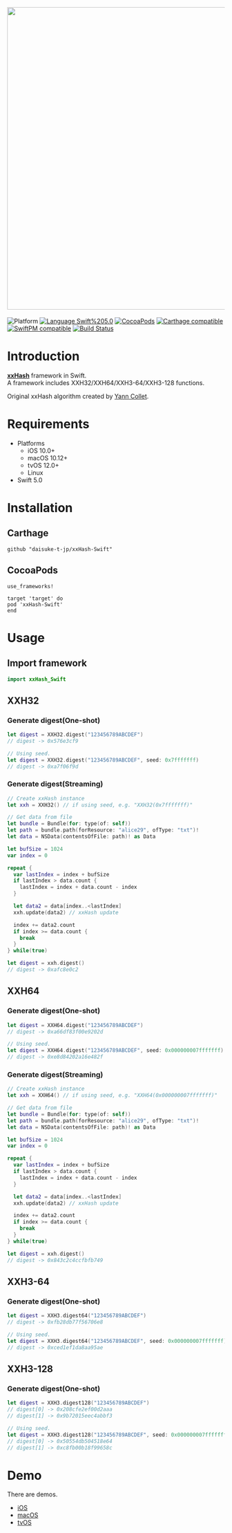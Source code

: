 <img src="https://raw.githubusercontent.com/daisuke-t-jp/xxHash-Swift/master/images/header.png" width="700"></br>
------
![Platform](https://img.shields.io/badge/Platform-iOS%20%7C%20macOS%20%7C%20tvOS%20%7C%20Linux-blue.svg)
[![Language Swift%205.0](https://img.shields.io/badge/Language-Swift%205.0-orange.svg)](https://developer.apple.com/swift)
[![CocoaPods](https://img.shields.io/cocoapods/v/xxHash-Swift.svg)](https://cocoapods.org/pods/xxHash-Swift)
[![Carthage compatible](https://img.shields.io/badge/Carthage-compatible-green.svg)](https://github.com/Carthage/Carthage)
[![SwiftPM compatible](https://img.shields.io/badge/SwiftPM-compatible-green.svg)](https://github.com/apple/swift-package-manager)
[![Build Status](https://travis-ci.org/daisuke-t-jp/xxHash-Swift.svg?branch=master)](https://travis-ci.org/daisuke-t-jp/xxHash-Swift)


# Introduction

[**xxHash**](https://cyan4973.github.io/xxHash/) framework in Swift.  
A framework includes XXH32/XXH64/XXH3-64/XXH3-128 functions.  
  
Original xxHash algorithm created by [Yann Collet](https://github.com/Cyan4973).


# Requirements
- Platforms
  - iOS 10.0+
  - macOS 10.12+
  - tvOS 12.0+
  - Linux
- Swift 5.0


# Installation
## Carthage
`github "daisuke-t-jp/xxHash-Swift"`

## CocoaPods
```
use_frameworks!

target 'target' do
pod 'xxHash-Swift'
end
```


# Usage
## Import framework

```swift
import xxHash_Swift
```


## XXH32
### Generate digest(One-shot)
```swift
let digest = XXH32.digest("123456789ABCDEF")
// digest -> 0x576e3cf9

// Using seed.
let digest = XXH32.digest("123456789ABCDEF", seed: 0x7fffffff)
// digest -> 0xa7f06f9d
```

### Generate digest(Streaming)
```swift
// Create xxHash instance
let xxh = XXH32() // if using seed, e.g. "XXH32(0x7fffffff)"

// Get data from file
let bundle = Bundle(for: type(of: self))
let path = bundle.path(forResource: "alice29", ofType: "txt")!
let data = NSData(contentsOfFile: path)! as Data

let bufSize = 1024
var index = 0

repeat {
  var lastIndex = index + bufSize
  if lastIndex > data.count {
    lastIndex = index + data.count - index
  }

  let data2 = data[index..<lastIndex]
  xxh.update(data2) // xxHash update

  index += data2.count
  if index >= data.count {
    break
  }
} while(true)

let digest = xxh.digest()
// digest -> 0xafc8e0c2
```


## XXH64
### Generate digest(One-shot)
```swift
let digest = XXH64.digest("123456789ABCDEF")
// digest -> 0xa66df83f00e9202d

// Using seed.
let digest = XXH64.digest("123456789ABCDEF", seed: 0x000000007fffffff)
// digest -> 0xe8d84202a16e482f
```

### Generate digest(Streaming)
```swift
// Create xxHash instance
let xxh = XXH64() // if using seed, e.g. "XXH64(0x000000007fffffff)"

// Get data from file
let bundle = Bundle(for: type(of: self))
let path = bundle.path(forResource: "alice29", ofType: "txt")!
let data = NSData(contentsOfFile: path)! as Data

let bufSize = 1024
var index = 0

repeat {
  var lastIndex = index + bufSize
  if lastIndex > data.count {
    lastIndex = index + data.count - index
  }

  let data2 = data[index..<lastIndex]
  xxh.update(data2) // xxHash update

  index += data2.count
  if index >= data.count {
    break
  }
} while(true)

let digest = xxh.digest()
// digest -> 0x843c2c4ccfbfb749
```


## XXH3-64
### Generate digest(One-shot)
```swift
let digest = XXH3.digest64("123456789ABCDEF")
// digest -> 0xfb28db77f56706e8

// Using seed.
let digest = XXH3.digest64("123456789ABCDEF", seed: 0x000000007fffffff)
// digest -> 0xced1ef1da8aa95ae
```

## XXH3-128
### Generate digest(One-shot)
```swift
let digest = XXH3.digest128("123456789ABCDEF")
// digest[0] -> 0x208cfe2ef00d2aaa
// digest[1] -> 0x9b72015eec4abbf3

// Using seed.
let digest = XXH3.digest128("123456789ABCDEF", seed: 0x000000007fffffff)
// digest[0] -> 0x50554db504518e64
// digest[1] -> 0xc8fb00b18f99658c
```


# Demo

There are demos.

- [iOS](https://github.com/daisuke-t-jp/xxHash-Swift/tree/master/demo/xxHashDemo-iOS) 
- [macOS](https://github.com/daisuke-t-jp/xxHash-Swift/tree/master/demo/xxHashDemo-macOS) 
- [tvOS](https://github.com/daisuke-t-jp/xxHash-Swift/tree/master/demo/xxHashDemo-tvOS) 

